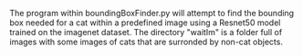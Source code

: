 The program within boundingBoxFinder.py will attempt to find the bounding box needed for a cat within a predefined image using a Resnet50 model trained on the imagenet dataset.
The directory "waitIm" is a folder full of images with some images of cats that are surronded by non-cat objects.